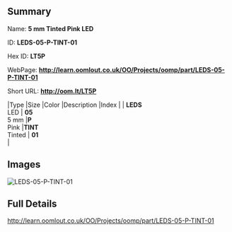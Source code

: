 

## Summary
 
Name: __5 mm Tinted Pink LED__

ID: __LEDS-05-P-TINT-01__

Hex ID: __LT5P__

WebPage: __http://learn.oomlout.co.uk/OO/Projects/oomp/part/LEDS-05-P-TINT-01__

Short URL: __http://oom.lt/LT5P__


|Type   |Size   |Color   |Description   |Index   |
| __LEDS__ <br>LED  | __05__<br>5 mm   |__P__<br>Pink    |__TINT__<br>Tinted    | __01__<br>  |


## Images
![LEDS-05-P-TINT-01](http://oomlout.com/oomp-gen/parts/LEDS-05-P-TINT-01/LEDS-05-P-TINT-01_420.jpg)

## Full Details

 http://learn.oomlout.co.uk/OO/Projects/oomp/part/LEDS-05-P-TINT-01

